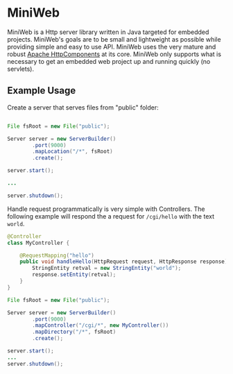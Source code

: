 MiniWeb
==========

MiniWeb is a Http server library written in Java targeted for embedded projects. MiniWeb's goals are to be small
and lightweight as possible while providing simple and easy to use API. MiniWeb uses the very mature and robust
[Apache HttpComponents](http://hc.apache.org) at its core. MiniWeb only supports what is necessary to get an
embedded web project up and running quickly (no servlets).


Example Usage
--------------
Create a server that serves files from "public" folder:

```java

File fsRoot = new File("public");

Server server = new ServerBuilder()
        .port(9000)
        .mapLocation("/*", fsRoot)
        .create();

server.start();

...

server.shutdown();

```

Handle request programmatically is very simple with Controllers. The following example will respond the a request for
`/cgi/hello` with the text `world`. 

```java
@Controller
class MyController {

    @RequestMapping("hello")
    public void handleHello(HttpRequest request, HttpResponse response) throws Exception {
        StringEntity retval = new StringEntity("world");
        response.setEntity(retval);
    }
}

File fsRoot = new File("public");

Server server = new ServerBuilder()
        .port(9000)
        .mapController("/cgi/*", new MyController())
        .mapDirectory("/*", fsRoot)
        .create();

server.start();
...
server.shutdown();
```
